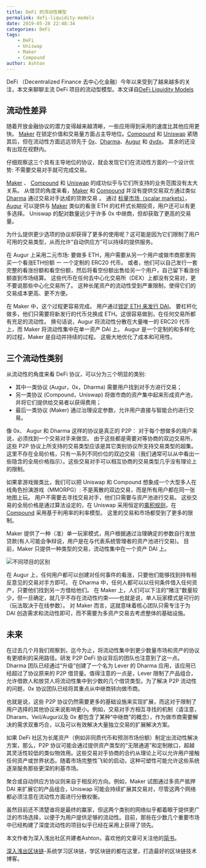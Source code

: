 ```yaml
---
title: DeFi 的流动性模型
permalink: defi-liquidity-models
date: 2019-05-28 22:48:34
categories: DeFi
tags: 
    - DeFi
    - Uniswap
    - Maker
    - Compound
author: Ashton
---
```


 DeFi （Decentralized Finance 去中心化金融）今年以来受到了越来越多的关注，本文来聊聊主流 DeFi 项目的流动型模型。本文译自[DeFi Liquidity Models](https://www.placeholder.vc/blog/2019/4/9/defi-liquidity-models)

<!-- more -->


## 流动性差异

随着开放金融协议的潜力变得越来越清晰，一些应用得到采用的速度比其他应用更快。 [Maker](https://makerdao.com/en/) 在锁定价值和交易量方面占主导地位。[Compound](https://compound.finance/) 和 [Uniswap](https://uniswap.io/)
紧随其后，但在流动性方面远远领先于 [0x](https://0x.org/)、[Dharma](https://www.dharma.io/)、[Augur](https://www.augur.net/) 和 [dydx](https://dydx.exchange/)。 其余的还没有出现在视野内。 

仔细观察这三个具有主导地位的协议，就会发现它们在流动性方面的一个设计优势: 不需要交易对手就可完成交易。

[Maker](https://makerdao.com/en/) 、 [Compound](https://compound.finance/) 和 [Uniswap](https://uniswap.io/) 的成功似乎与它们所支持的业务范围没有太大关系。 从借贷的角度来看，[Maker](https://makerdao.com/en/) 和 [Compound](https://compound.finance/) 并没有提供交易双方通过类似 [Dharma](https://www.dharma.io/) 通过交易对手达成的贷款交易 。 通过 [标量市场（scalar markets）](https://medium.com/veil-blog/a-guide-to-augur-market-economics-16c66d956b6c)，[Augur](https://www.augur.net/) 可以提供与 [Maker](https://makerdao.com/en/) 类似的看涨 ETH 的杠杆式长期投资，用户还可以有更多选择。 Uniswap 的配对数量远少于许多 0x 中继商，但却获取了更高的交易量。

为什么提供更少选项的协议却获得了更多的使用呢？这可能是因为它们限制了用户可用的交易类型，从而允许“自动供应方”可以持续的提供服务。

在 Augur 上采用二元市场: 要做多 ETH，用户需要从另一个用户或做市商那里购买一个看涨ETH份额 ー 一个定制的 ERC20 代币。 或者，他们可以自己发行一套完整的看涨份额和看空份额，然后将看空份额出售给另一个用户，自己留下看涨份额直到市场结算。 这些代币在任何去中心化交易所（DEX）上都没有交易对，更不要说那些中心化交易所了。 这种长尾资产的流动性受到严重限制，使得它们的交易成本更高、更不方便。

在 Maker 中，这个过程更容易完成。 用户通过[锁定 ETH 来发行 DAI](https://learnblockchain.cn/2019/03/19/understand_dai/)。 要杠杆化做多，他们只需要将新发行的代币兑换成 ETH。这很容易做到，在任何交易所都有充足的流动性。 换句话说，Augur 将流动性分散在大量唯一的 ERC20 代币上，而 Maker 将流动性集中在单一资产 DAI 上。 Augur 是一个定制的和多样化的过程，Maker 是自动并持续的过程。 这极大地优化了成本和可用性。

## 三个流动性类别

从流动性的角度来看 DeFi 协议，可以分为三个明显的类别:

* 其中一类协议 (Augur，0x，Dharma) 需要用户找到对手方进行交易；
* 另一类协议 (Compound，Uniswap) 将做市商的资产集中起来形成资产池，并将它们提供给交易者以获得费用；
* 最后一类协议 (Maker) 通过治理设定参数，允许用户直接与智能合约进行交易。

像 0x、 Augur 和 Dharma 这样的协议是真正的 P2P： 对于每个想做多的用户来说，必须找到一个交易对手来做空。 由于这些都是需要对等协商的双边交易所，这些 P2P 协议上所支持的交易类型应该是其它类别协议所支持交易类型的超集。 这里不存在全局价格，只有一系列不同价位的双边交易（我们通常可以从中看出一些隐含的全局价格指示）。这些交易对手可以相互协商的交易类型几乎没有理论上的限制。

如果拿游戏做类比，我们可以把 Uniswap 和 Compound 想象成一个大型多人在线角色扮演游戏（MMORPG）: 不是离散的双边交易，而是所有用户都在同一张地图上玩。 用户不需要去寻找交易对手，他们只需要与资产池进行交易。 这些交易的全局价格是通过算法设定的，在 Uniswap 采用恒定的[乘积规则](https://github.com/runtimeverification/verified-smart-contracts/blob/uniswap/uniswap/x-y-k.pdf)，在 [Compound](https://compound.finance/documents/Compound.Whitepaper.v04.pdf) 采用基于利用率的利率模型。 这里的交易和市场都受到了更多的限制。

Maker 提供了一种（准）单一玩家模式，用户根据通过治理确定的参数自行发放贷款(有人可能会争辩说，用户是在与代表系统管理者的资产池进行交易)。 目前，Maker 只提供一种类型的交易，流动性集中在一个资产 DAI 上。


![不同项目的区别](https://img.learnblockchain.cn/2019/05/15591124257652.jpg!wl/scale/80%)



在 Augur 上，任何用户都可以创建对任何事件的看涨，只要他们能够找到持有相反意见的交易对手方即可。 在 Dharma 中，任何人都可以以任何条件借入任何资产，只要他们找到另一方借给他们。 在 Maker 上，人们可以下注的“赌注”数量较少，但一旦确定，就几乎不存在流动性约束——也就是说，单人玩家模式是可行的（玩法取决于在线参数）。 对 Maker 而言，这就意味着核心团队只需专注于为 DAI 创造需求和流动性即可，而不需要为多资产交易去考虑整体的基础设施。

## 未来

在过去几个月我们观察到，迄今为止，将流动性集中到更少数量市场和资产的协议有更顺利的采用路径。研发 P2P DeFi 协议背后的团队也注意到了这一点。Dharma 团队已经通过“升级”创建了一个名为 Lever 的 Dharma 应用，该应用已经超过了协议原来的 P2P 借贷量。值得注意的一点是，Lever 限制了产品组合，允许借款人和放贷人将流动性集中到少数的几个借贷类型。为了解决 P2P 流动性的问题，0x 协议团队已经将其重点从中继商转向做市商。

也就是说，这些 P2P 协议仍然需要更多的基础设施来实现扩展，而这对于限制了用户选择的其他协议来说影响更小。例如，交易对手方相互寻找的机制（请注意，Dharam、Veil/Augur以及 0x 都包含了某种“中继商”的概念），作为做市商需要解决的需求双重巧合，以及可以有效解决大量独立交易的扩展解决方案。

如果 DeFi 社区为长尾资产（例如非同质代币和预测市场份额）制定出流动性解决方案，那么，P2P 协议可能会通过提供资产类型的“无限通道”和定制敞口，超越其灵活性较低的类似物效用。这些交易对手协商的合约从理论上可以允许用户接触任何资产或世界状态。随着市场完整性飞轮的启动，这种可塑性可能允许这些系统逐渐服务那些更深的利基市场。

聚合或自动供应方协议则来自于相反的方向。例如，Maker 试图通过多资产抵押DAI 来扩展它的产品组合，Uniswap 可能会持续扩展其交易对，尽管这两个网络都必须注意在流动性方面进行分散权衡。

虽然目前还不清楚谁将是最终的赢家，但这两个类别的网络似乎都着眼于提供更广泛的市场选择，以便于为用户提供足够的流动性。目前，那些在少数几个重要市场中已经构建了深度流动性的项目似乎已经在采用上获得了领先。


本文作者为深入浅出社区共建者Ashton，喜欢他的文章可关注他的[简书](https://www.jianshu.com/u/922115b98e3f)。

[深入浅出区块链](https://learnblockchain.cn/)-系统学习区块链，学区块链的都在这里，打造最好的区块链技术博客。